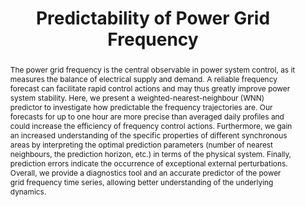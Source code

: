 ---
layout: talk
title:  Predictability of Power Grid Frequency
name:  Johannes Kruse
talk-url: 
abstract: The power grid frequency is the central observable in power system control, as it measures the balance of electrical supply and demand. A reliable frequency forecast can facilitate rapid control actions and may thus greatly improve power system stability. Here, we present a weighted-nearest-neighbour (WNN) predictor to investigate how predictable the frequency trajectories are. Our forecasts for up to one hour are more precise than averaged daily profiles and could increase the efficiency of frequency control actions. Furthermore, we gain an increased understanding of the specific properties of different synchronous areas by interpreting the optimal prediction parameters (number of nearest neighbours, the prediction horizon, etc.) in terms of the physical system. Finally, prediction errors indicate the occurrence of exceptional external perturbations. Overall, we provide a diagnostics tool and an accurate predictor of the power grid frequency time series, allowing better understanding of the underlying dynamics.
session: contributed-1
timeslot: 15.30 - 16.00
---